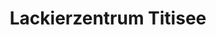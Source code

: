 ---
title: "Lackierzentrum Titisee"
url: /titisee-neustadt/lackierzentrum-titisee/
shop: Autowerkstatt
---